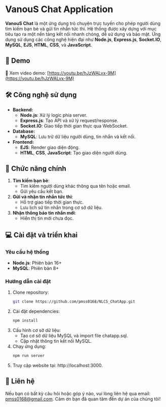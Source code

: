 # VanouS Chat Application

**VanouS Chat** là một ứng dụng trò chuyện trực tuyến cho phép người dùng tìm kiếm bạn bè và gửi tin nhắn tức thì. Hệ thống được xây dựng với mục tiêu tạo ra một nền tảng kết nối nhanh chóng, dễ sử dụng và bảo mật. Ứng dụng sử dụng các công nghệ hiện đại như **Node.js**, **Express.js**, **Socket.IO**, **MySQL**, **EJS**, **HTML**, **CSS**, và **JavaScript**.

## 🎥 Demo  

🔗 Xem video demo: [https://youtu.be/hJzWALvx-9M](https://youtu.be/hJzWALvx-9M) 

## 🛠️ Công nghệ sử dụng

- **Backend:**
  - **Node.js**: Xử lý logic phía server.
  - **Express.js**: Tạo API và xử lý request/response.
  - **Socket.IO**: Giao tiếp thời gian thực qua WebSocket.
- **Database:**
  - **MySQL**: Lưu trữ dữ liệu người dùng, tin nhắn và kết nối.
- **Frontend:**
  - **EJS**: Render giao diện động.
  - **HTML**, **CSS**, **JavaScript**: Tạo giao diện người dùng.

## 🌟 Chức năng chính

1. **Tìm kiếm bạn bè**:
   - Tìm kiếm người dùng khác thông qua tên hoặc email.
   - Gửi yêu cầu kết bạn.
2. **Gửi và nhận tin nhắn tức thì**:
   - Hỗ trợ giao tiếp thời gian thực.
   - Lưu lịch sử tin nhắn trong cơ sở dữ liệu.
3. **Nhận thông báo tin nhắn mới**:
   - Hiển thị tin mới chưa đọc.

## 💻 Cài đặt và triển khai

### Yêu cầu hệ thống
- **Node.js**: Phiên bản 16+
- **MySQL**: Phiên bản 8+

### Hướng dẫn cài đặt
1. Clone repository:
   ```bash
   git clone https://github.com/pmss0168/NLCS_ChatApp.git
2. Cài đặt dependencies:
   ```bash
   npm install
3. Cấu hình cơ sở dữ liệu:
    - Tạo cơ sở dữ liệu MySQL và import file chatapp.sql.
    - Cập nhật thông tin kết nối MySQL.
4. Chạy ứng dụng:
   ```bash
   npm run server
5. Truy cập website tại: http://localhost:3000.


## 📩 Liên hệ

Nếu bạn có bất kỳ câu hỏi hoặc góp ý nào, vui lòng liên hệ qua email: pmss0168@gmail.com.
Cảm ơn bạn đã quan tâm đến dự án của chúng tôi!
